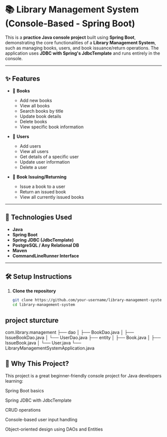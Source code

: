 # 📚 Library Management System (Console-Based - Spring Boot)

This is a **practice Java console project** built using **Spring Boot**, demonstrating the core functionalities of a **Library Management System**, such as managing books, users, and book issuance/return operations. The application uses **JDBC with Spring's JdbcTemplate** and runs entirely in the console.

---

## ✨ Features

- 📘 **Books**
  - Add new books
  - View all books
  - Search books by title
  - Update book details
  - Delete books
  - View specific book information

- 👤 **Users**
  - Add users
  - View all users
  - Get details of a specific user
  - Update user information
  - Delete a user

- 🔄 **Book Issuing/Returning**
  - Issue a book to a user
  - Return an issued book
  - View all currently issued books

---

## 🧠 Technologies Used

- **Java**
- **Spring Boot**
- **Spring JDBC (JdbcTemplate)**
- **PostgreSQL / Any Relational DB**
- **Maven**
- **CommandLineRunner Interface**

---

## 🛠️ Setup Instructions

1. **Clone the repository**
   ```bash
   git clone https://github.com/your-username/library-management-system.git
   cd library-management-system
## project sturcture
com.library.management
├── dao
│   ├── BookDao.java
│   ├── IssueBookDao.java
│   └── UserDao.java
├── entity
│   ├── Book.java
│   ├── IssueBook.java
│   └── User.java
└── LibraryManagementSystemApplication.java

## 📖 Why This Project?
This project is a great beginner-friendly console project for Java developers learning:

Spring Boot basics

Spring JDBC with JdbcTemplate

CRUD operations

Console-based user input handling

Object-oriented design using DAOs and Entities
